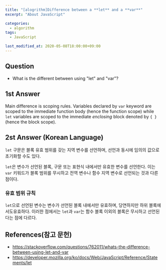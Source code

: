 ```yaml
---
title: "[alogrithm]Difference between a **let** and a **var**"
excerpt: "About JavaScript"

categories:
  - algorithm
tags:
  - JavaScript

last_modified_at: 2020-05-08T18:00:00+09:00
---
```


## Question

- What is the different between using "let" and "var"?


## 1st Answer

Main difference is scoping rules. Variables declared by `var` keyword are scoped to the immediate function body (hence the function scope) while `let` variables are scoped to the immediate *enclosing* block denoted by `{ }` (hence the block scope).  

## 2st Answer (Korean Language)

`let` 구문은 블록 유효 범위를 갖는 지역 변수를 선언하며, 선언과 동시에 임의의 값으로 초기화할 수도 있다.  

`let`은 변수가 선언된 블록, 구문 또는 표현식 내에서만 유효한 변수를 선언한다. 이는 `var` 키워드가 블록 범위를 무시하고 전역 변수나 함수 지역 변수로 선언되는 것과 다른 점이다.

### 유효 범위 규칙

`let`으로 선언된 변수는 변수가 선언된 블록 내에서만 유효하며, 당연하지만 하위 블록에서도유효하다. 이러한 점에서는 `let`과 `var`는 함수 블록 이외의 블록은 무시하고 선언된다는 점에 다르다.  


## References(참고 문헌)

- <https://stackoverflow.com/questions/762011/whats-the-difference-between-using-let-and-var>
- <https://developer.mozilla.org/ko/docs/Web/JavaScript/Reference/Statements/let>  


